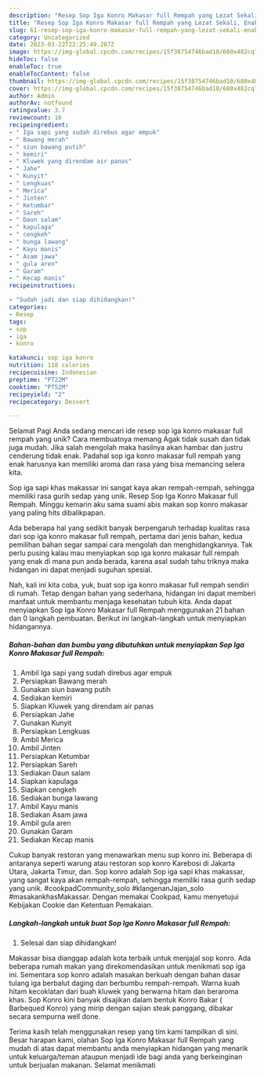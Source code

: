 ```yaml
---
description: "Resep Sop Iga Konro Makasar full Rempah yang Lezat Sekali, Enak"
title: "Resep Sop Iga Konro Makasar full Rempah yang Lezat Sekali, Enak"
slug: 61-resep-sop-iga-konro-makasar-full-rempah-yang-lezat-sekali-enak
category: Uncategorized
date: 2023-03-22T22:25:49.287Z
image: https://img-global.cpcdn.com/recipes/15f38754746bad10/680x482cq70/sop-iga-konro-makasar-full-rempah-foto-resep-utama.jpg
hideToc: false
enableToc: true
enableTocContent: false
thumbnail: https://img-global.cpcdn.com/recipes/15f38754746bad10/680x482cq70/sop-iga-konro-makasar-full-rempah-foto-resep-utama.jpg
cover: https://img-global.cpcdn.com/recipes/15f38754746bad10/680x482cq70/sop-iga-konro-makasar-full-rempah-foto-resep-utama.jpg
author: Admin
authorAv: notfound
ratingvalue: 3.7
reviewcount: 16
recipeingredient:
- " Iga sapi yang sudah direbus agar empuk"
- " Bawang merah"
- " siun bawang putih"
- " kemiri"
- " Kluwek yang direndam air panas"
- " Jahe"
- " Kunyit"
- " Lengkuas"
- " Merica"
- " Jinten"
- " Ketumbar"
- " Sareh"
- " Daun salam"
- " kapulaga"
- " cengkeh"
- " bunga lawang"
- " Kayu manis"
- " Asam jawa"
- " gula aren"
- " Garam"
- " Kecap manis"
recipeinstructions:

- "Sudah jadi dan siap dihidangkan!"
categories:
- Resep
tags:
- sop
- iga
- konro

katakunci: sop iga konro 
nutrition: 118 calories
recipecuisine: Indonesian
preptime: "PT22M"
cooktime: "PT52M"
recipeyield: "2"
recipecategory: Dessert

---
```



Selamat Pagi Anda sedang mencari ide resep sop iga konro makasar full rempah yang unik? Cara membuatnya memang Agak tidak susah dan tidak juga mudah. Jika salah mengolah maka hasilnya akan hambar dan justru cenderung tidak enak. Padahal sop iga konro makasar full rempah yang enak harusnya kan memiliki aroma dan rasa yang bisa memancing selera kita.


Sop iga sapi khas makassar ini sangat kaya akan rempah-rempah, sehingga memiliki rasa gurih sedap yang unik. Resep Sop Iga Konro Makasar full Rempah. Minggu kemarin aku sama suami abis makan sop konro makasar yang paling hits dibalikpapan.

Ada beberapa hal yang sedikit banyak berpengaruh terhadap kualitas rasa dari sop iga konro makasar full rempah, pertama dari jenis bahan, kedua pemilihan bahan segar sampai cara mengolah dan menghidangkannya. Tak perlu pusing kalau mau menyiapkan sop iga konro makasar full rempah yang enak di mana pun anda berada, karena asal sudah tahu triknya maka hidangan ini dapat menjadi suguhan spesial.


Nah, kali ini kita coba, yuk, buat sop iga konro makasar full rempah sendiri di rumah. Tetap dengan bahan yang sederhana, hidangan ini dapat memberi manfaat untuk membantu menjaga kesehatan tubuh kita. Anda dapat menyiapkan Sop Iga Konro Makasar full Rempah menggunakan 21 bahan dan 0 langkah pembuatan. Berikut ini langkah-langkah untuk menyiapkan hidangannya.

<!--inarticleads1-->

##### Bahan-bahan dan bumbu yang dibutuhkan untuk menyiapkan Sop Iga Konro Makasar full Rempah:

1. Ambil  Iga sapi yang sudah direbus agar empuk
1. Persiapkan  Bawang merah
1. Gunakan  siun bawang putih
1. Sediakan  kemiri
1. Siapkan  Kluwek yang direndam air panas
1. Persiapkan  Jahe
1. Gunakan  Kunyit
1. Persiapkan  Lengkuas
1. Ambil  Merica
1. Ambil  Jinten
1. Persiapkan  Ketumbar
1. Persiapkan  Sareh
1. Sediakan  Daun salam
1. Siapkan  kapulaga
1. Siapkan  cengkeh
1. Sediakan  bunga lawang
1. Ambil  Kayu manis
1. Sediakan  Asam jawa
1. Ambil  gula aren
1. Gunakan  Garam
1. Sediakan  Kecap manis


Cukup banyak restoran yang menawarkan menu sup konro ini. Beberapa di antaranya seperti warung atau restoran sop konro Karebosi di Jakarta Utara, Jakarta Timur, dan. Sop konro adalah Sop iga sapi khas makassar, yang sangat kaya akan rempah-rempah, sehingga memiliki rasa gurih sedap yang unik. #cookpadCommunity_solo #klangenanJajan_solo #masakankhasMakassar. Dengan memakai Cookpad, kamu menyetujui Kebijakan Cookie dan Ketentuan Pemakaian. 

<!--inarticleads2-->

##### Langkah-langkah untuk buat Sop Iga Konro Makasar full Rempah:


1. Selesai dan siap dihidangkan!

Makassar bisa dianggap adalah kota terbaik untuk menjajal sop konro. Ada beberapa rumah makan yang direkomendasikan untuk menikmati sop iga ini. Sementara sop konro adalah masakan berkuah dengan bahan dasar tulang iga berbalut daging dan berbumbu rempah-rempah. Warna kuah hitam kecoklatan dari buah kluwek yang berwarna hitam dan beraroma khas. Sop Konro kini banyak disajikan dalam bentuk Konro Bakar ( Barbequed Konro) yang mirip dengan sajian steak panggang, dibakar secara sempurna well done. 

Terima kasih telah menggunakan resep yang tim kami tampilkan di sini. Besar harapan kami, olahan Sop Iga Konro Makasar full Rempah yang mudah di atas dapat membantu anda menyiapkan hidangan yang menarik untuk keluarga/teman ataupun menjadi ide bagi anda yang berkeinginan untuk berjualan makanan. Selamat menikmati
